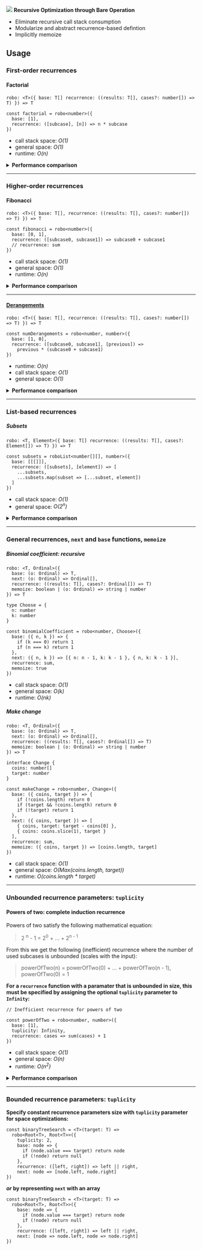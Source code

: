 ![](https://i.ibb.co/QvMp9SY/robojs-Logo-Long.png)
**Recursive Optimization through Bare Operation**

- Eliminate recursive call stack consumption
- Modularize and abstract recurrence-based defintion
- Implicitly memoize

## Usage

### First-order recurrences

#### Factorial

`robo: <T>({ base: T[] recurrence: ((results: T[], cases?: number[]) => T) }) => T`

```
const factorial = robo<number>({
  base: [1],
  recurrence: ([subcase], [n]) => n * subcase
})
```

- call stack space: _O(1)_
- general space: _O(1)_
- runtime: _O(n)_

<details><summary><strong>Performance comparison</strong></summary>
  <p>

|                      | Non-tail recursive | Tail recursive (without TCO) | `robo` |
| -------------------- | ------------------ | ---------------------------- | ------ |
| **call stack space** | O(n)               | O(n)                         | O(1)   |
| **global space**     | O(1)               | O(1)                         | O(1)   |
| **runtime**          | O(n)               | O(n)                         | O(n)   |

</p>
</details></summary>

---

### Higher-order recurrences

#### Fibonacci

`robo: <T>({ base: T[], recurrence: ((results: T[], cases?: number[]) => T) }) => T`

```
const fibonacci = robo<number>({
  base: [0, 1],
  recurrence: ([subcase0, subcase1]) => subcase0 + subcase1
  // recurrence: sum
})
```

- call stack space: _O(1)_
- general space: _O(1)_
- runtime: _O(n)_

<details><summary><strong>Performance comparison</strong></summary>
  <p>

|                      | Non-tail recursive | Tail recursive (without TCO) | `robo` |
| -------------------- | ------------------ | ---------------------------- | ------ |
| **call stack space** | O(n)               | O(n)                         | O(1)   |
| **global space**     | O(1)               | O(1)                         | O(1)   |
| **runtime**          | O(2<sup>n</sup>)   | O(n)                         | O(n)   |

</p>
</details></summary>

---

#### [Derangements](https://en.wikipedia.org/wiki/Derangement)

`robo: <T>({ base: T[], recurrence: ((results: T[], cases?: number[]) => T) }) => T`

```
const numDerangements = robo<number, number>({
  base: [1, 0],
  recurrence: ([subcase0, subcase1], [previous]) =>
    previous * (subcase0 + subcase1)
})
```

- runtime: _O(n)_
- call stack space: _O(1)_
- general space: _O(1)_

<details><summary><strong>Performance comparison</strong></summary>
  <p>

|                      | Non-tail recursive | Tail recursive (without TCO) | `robo` |
| -------------------- | ------------------ | ---------------------------- | ------ |
| **call stack space** | O(n)               | O(n)                         | O(1)   |
| **global space**     | O(1)               | O(1)                         | O(1)   |
| **runtime**          | O(2<sup>n</sup>)   | O(n)                         | O(n)   |

</p>
</details></summary>

---

### List-based recurrences

##### Subsets

`robo: <T, Element>({ base: T[] recurrence: ((results: T[], cases?: Element[]) => T) }) => T`

```
const subsets = roboList<number[][], number>({
  base: [[[]]],
  recurrence: ([subsets], [element]) => [
    ...subsets,
    ...subsets.map(subset => [...subset, element])
  ]
})
```

- call stack space: _O(1)_
- general space: _O(2<sup>n</sup>)_

<details><summary><strong>Performance comparison</strong></summary>
  <p>

|                      | Recursive          | `robo`           |
| -------------------- | ------------------ | ---------------- |
| **call stack space** | O(elements.length) | O(1)             |
| **global space**     | O(2<sup>n</sup>)   | O(2<sup>n</sup>) |

</p>
</details></summary>

---

### General recurrences, `next` and `base` functions, `memoize`

##### Binomial coefficient: recursive

```
robo: <T, Ordinal>({
  base: (o: Ordinal) => T,
  next: (o: Ordinal) => Ordinal[],
  recurrence: ((results: T[], cases?: Ordinal[]) => T)
  memoize: boolean | (o: Ordinal) => string | number
}) => T
```

```
type Choose = {
  n: number
  k: number
}

const binomialCoefficient = robo<number, Choose>({
  base: ({ n, k }) => {
    if (k === 0) return 1
    if (n === k) return 1
  },
  next: ({ n, k }) => [{ n: n - 1, k: k - 1 }, { n, k: k - 1 }],
  recurrence: sum,
  memoize: true
})
```

- call stack space: _O(1)_
- general space: _O(k)_
- runtime: _O(nk)_

##### Make change

```
robo: <T, Ordinal>({
  base: (o: Ordinal) => T,
  next: (o: Ordinal) => Ordinal[],
  recurrence: ((results: T[], cases?: Ordinal[]) => T)
  memoize: boolean | (o: Ordinal) => string | number
}) => T
```

```
interface Change {
  coins: number[]
  target: number
}

const makeChange = robo<number, Change>({
  base: ({ coins, target }) => {
    if (!coins.length) return 0
    if (target && !coins.length) return 0
    if (!target) return 1
  },
  next: ({ coins, target }) => [
    { coins, target: target - coins[0] },
    { coins: coins.slice(1), target }
  ],
  recurrence: sum,
  memoize: ({ coins, target }) => [coins.length, target]
})
```

- call stack space: _O(1)_
- general space: _O(Max(coins.length, target))_
- runtime: _O(coins.length \* target)_

---

### Unbounded recurrence parameters: `tuplicity`

#### Powers of two: complete induction recurrence

Powers of two satisfy the following mathematical equation:

> 2 <sup>n</sup> - 1 = 2<sup>0</sup> + ... + 2<sup>n - 1</sup>

From this we get the following (inefficient) recurrence where the number of used subcases is unbounded (scales with the input):

> powerOfTwo(n) = powerOfTwo(0) + ... + powerOfTwo(n - 1),
> powerOfTwo(0) = 1

**For a `recurrence` function with a paramater that is unbounded in size, this must be specified by assigning the optional `tuplicity` parameter to `Infinity`:**

```
// Inefficient recurrence for powers of two

const powerOfTwo = robo<number, number>({
  base: [1],
  tuplicity: Infinity,
  recurrence: cases => sum(cases) + 1
})
```

- call stack space: _O(1)_
- general space: _O(n)_
- runtime: _O(n<sup>2</sup>)_

<details><summary><strong>Performance comparison</strong></summary>
  <p>

|                      | Non-tail recursive | [Tail recursive]() (without TCO) | `robo` |
| -------------------- | ------------------ | -------------------------------- | ------ |
| **call stack space** | O(n)               | O(n)                             | O(1)   |
| **global space**     | O(1)               | O(1)                             | O(1)   |
| **runtime**          | O(n!)              | O(n)                             | O(n)   |

</p>
</details></summary>

---

### Bounded recurrence parameters: `tuplicity`

**Specify constant recurrence parameters size with `tuplicity` parameter for space optimizations:**

```
const binaryTreeSearch = <T>(target: T) =>
  robo<Root<T>, Root<T>>({
    tuplicity: 2,
    base: node => {
      if (node.value === target) return node
      if (!node) return null
    },
    recurrence: ([left, right]) => left || right,
    next: node => [node.left, node.right]
})
```

**_or_ by representing `next` with an array**

```
const binaryTreeSearch = <T>(target: T) =>
  robo<Root<T>, Root<T>>({
    base: node => {
      if (node.value === target) return node
      if (!node) return null
    },
    recurrence: ([left, right]) => left || right,
    next: [node => node.left, node => node.right]
})
```
